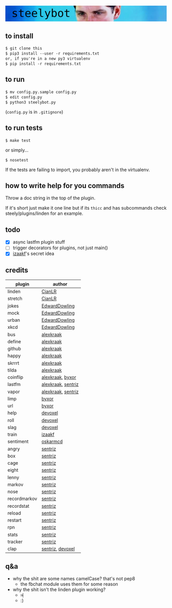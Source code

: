 ![banner](banner.png)

## to install  

```
$ git clone this
$ pip3 install --user -r requirements.txt
or, if you're in a new py3 virtualenv
$ pip install -r requirements.txt

```

## to run
```
$ mv config.py.sample config.py
$ edit config.py
$ python3 steelybot.py
```
(`config.py` is in `.gitignore`)

## to run tests
```
$ make test
```
or simply...
```
$ nosetest
```

If the tests are failing to import, you probably aren't in the virtualenv.

## how to write help for you commands

Throw a doc string in the top of the plugin.

If it's short just make it one line but if its `thicc` and has subcommands check
steely/plugins/linden for an example.

## todo
- [x] async lastfm plugin stuff  
- [ ] trigger decorators for plugins, not just main()  
- [x] [izaakf](https://github.com/izaakf)'s secret idea

## credits
|plugin|author|
|---|---------------|
|linden|[CianLR](https://github.com/CianLR/)| creditline
|stretch|[CianLR](https://github.com/CianLR/)| creditline
|jokes|[EdwardDowling](https://github.com/EdwardDowling/)| creditline
|mock|[EdwardDowling](https://github.com/EdwardDowling/)| creditline
|urban|[EdwardDowling](https://github.com/EdwardDowling/)| creditline
|xkcd|[EdwardDowling](https://github.com/EdwardDowling/)| creditline
|bus|[alexkraak](https://github.com/alexkraak/)| creditline
|define|[alexkraak](https://github.com/alexkraak/)| creditline
|github|[alexkraak](https://github.com/alexkraak/)| creditline
|happy|[alexkraak](https://github.com/alexkraak/)| creditline
|skrrrt|[alexkraak](https://github.com/alexkraak/)| creditline
|tilda|[alexkraak](https://github.com/alexkraak/)| creditline
|coinflip|[alexkraak](https://github.com/alexkraak/), [byxor](https://github.com/byxor/)| creditline
|lastfm|[alexkraak](https://github.com/alexkraak/), [sentriz](https://github.com/sentriz/)| creditline
|vapor|[alexkraak](https://github.com/alexkraak/), [sentriz](https://github.com/sentriz/)| creditline
|limp|[byxor](https://github.com/byxor/)| creditline
|url|[byxor](https://github.com/byxor/)| creditline
|help|[devoxel](https://github.com/devoxel/)| creditline
|roll|[devoxel](https://github.com/devoxel/)| creditline
|slag|[devoxel](https://github.com/devoxel/)| creditline
|train|[izaakf](https://github.com/izaakf/)| creditline
|sentiment|[oskarmcd](https://github.com/oskarmcd/)| creditline
|angry|[sentriz](https://github.com/sentriz/)| creditline
|box|[sentriz](https://github.com/sentriz/)| creditline
|cage|[sentriz](https://github.com/sentriz/)| creditline
|eight|[sentriz](https://github.com/sentriz/)| creditline
|lenny|[sentriz](https://github.com/sentriz/)| creditline
|markov|[sentriz](https://github.com/sentriz/)| creditline
|nose|[sentriz](https://github.com/sentriz/)| creditline
|recordmarkov|[sentriz](https://github.com/sentriz/)| creditline
|recordstat|[sentriz](https://github.com/sentriz/)| creditline
|reload|[sentriz](https://github.com/sentriz/)| creditline
|restart|[sentriz](https://github.com/sentriz/)| creditline
|rpn|[sentriz](https://github.com/sentriz/)| creditline
|stats|[sentriz](https://github.com/sentriz/)| creditline
|tracker|[sentriz](https://github.com/sentriz/)| creditline
|clap|[sentriz](https://github.com/sentriz/), [devoxel](https://github.com/devoxel/)| creditline

## q&a

- why the shit are some names camelCase? that's not pep8
  - the fbchat module uses them for some reason
- why the shit isn't the linden plugin working?
  - ~~:(~~
  - :)
